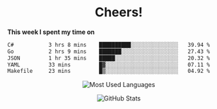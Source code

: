<h1 align="center">Cheers!</h1>

**This week I spent my time on**
<!--START_SECTION:waka-->

```txt
C#           3 hrs 8 mins    ██████████░░░░░░░░░░░░░░░   39.94 %
Go           2 hrs 9 mins    ███████░░░░░░░░░░░░░░░░░░   27.43 %
JSON         1 hr 35 mins    █████░░░░░░░░░░░░░░░░░░░░   20.32 %
YAML         33 mins         █▓░░░░░░░░░░░░░░░░░░░░░░░   07.11 %
Makefile     23 mins         █▒░░░░░░░░░░░░░░░░░░░░░░░   04.92 %
```

<!--END_SECTION:waka-->

<p align="center"><img src="https://github-readme-stats.vercel.app/api/top-langs/?username=thnkrn&layout=compact&hide=html&theme=tokyonight" alt="Most Used Languages" /></p>

<p align="center"><img src="https://github-readme-stats.vercel.app/api?username=thnkrn&show_icons=true&count_private=true&theme=tokyonight&show=reviews&hide_rank=false&rank_icon=github" alt="GitHub Stats" /></p>

<!-- <p align="center"><a href="https://wakatime.com"><img src="https://wakatime.com/share/@thnkrn/40092326-d1bd-471b-89da-9a7c63939402.png" /></p>
 -->
